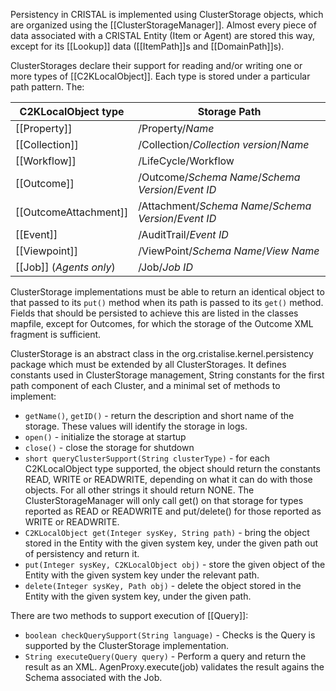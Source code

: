 Persistency in CRISTAL is implemented using ClusterStorage objects, which are organized using the [[ClusterStorageManager]]. Almost every piece of data associated with a CRISTAL Entity (Item or Agent) are stored this way, except for its [[Lookup]] data ([[ItemPath]]s and [[DomainPath]]s).

ClusterStorages declare their support for reading and/or writing one or more types of [[C2KLocalObject]]. Each type is stored under a particular path pattern. The:

| C2KLocalObject type | Storage Path |
|---------------------|--------------|
| [[Property]] | /Property/_Name_ |
| [[Collection]] | /Collection/_Collection version_/_Name_ |
| [[Workflow]] | /LifeCycle/Workflow |
| [[Outcome]] | /Outcome/_Schema Name_/_Schema Version_/_Event ID_ |
| [[OutcomeAttachment]] | /Attachment/_Schema Name_/_Schema Version_/_Event ID_ |
| [[Event]] | /AuditTrail/_Event ID_ |
| [[Viewpoint]] | /ViewPoint/_Schema Name_/_View Name_ |
| [[Job]] (_Agents only_) | /Job/_Job ID_ |

ClusterStorage implementations must be able to return an identical object to that passed to its `put()` method when its path is passed to its `get()` method. Fields that should be persisted to achieve this are listed in the classes mapfile, except for Outcomes, for which the storage of the Outcome XML fragment is sufficient.

ClusterStorage is an abstract class in the org.cristalise.kernel.persistency package which must be extended by all ClusterStorages. It defines constants used in ClusterStorage management, String constants for the first path component of each Cluster, and a minimal set of methods to implement:

* `getName()`, `getID()` - return the description and short name of the storage. These values will identify the storage in logs.
* `open()` - initialize the storage at startup
* `close()` - close the storage for shutdown
* `short queryClusterSupport(String clusterType)` - for each C2KLocalObject type supported, the object should return the constants READ, WRITE or READWRITE, depending on what it can do with those objects. For all other strings it should return NONE. The ClusterStorageManager will only call get() on that storage for types reported as READ or READWRITE and put/delete() for those reported as WRITE or READWRITE.
* `C2KLocalObject get(Integer sysKey, String path)` - bring the object stored in the Entity with the given system key, under the given path out of persistency and return it.
* `put(Integer sysKey, C2KLocalObject obj)` - store the given object of the Entity with the given system key under the relevant path.
* `delete(Integer sysKey, Path obj)` - delete the object stored in the Entity with the given system key, under the given path.

There are two methods to support execution of [[Query]]:

* `boolean checkQuerySupport(String language)` - Checks is the Query is supported by the ClusterStorage implementation.
* `String executeQuery(Query query)` - Perform a query and return the result as an XML. AgenProxy.execute(job) validates the result agains the Schema associated with the Job.
